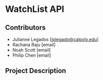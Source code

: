 # WatchList API

## Contributors
- Julianne Legados [jplegado@calpoly.edu]
- Rachana Raju [email]
- Noah Scott [email]
- Philip Chen [email]


## Project Description


